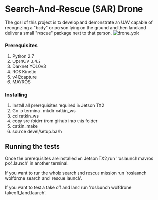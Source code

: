 # Search-And-Rescue (SAR) Drone

The goal of this project is to develop and demonstrate an UAV capable of recognizing a "body" or person lying on the ground and then land and deliver a small "rescue" package next to that person.
![drone_yolo](https://user-images.githubusercontent.com/10102116/65392387-5b3fd200-dd42-11e9-9bf5-1e799f632209.JPG)

### Prerequisites

1. Python 2.7 
2. OpenCV 3.4.2
3. Darknet YOLOv3
4. ROS Kinetic
5. v4l2capture
6. MAVROS

### Installing

1. Install all prerequisites required in Jetson TX2
2. Go to terminal. mkdir catkin_ws
3. cd catkin_ws
4. copy src folder from github into this folder
5. catkin_make
5. source devel/setup.bash

## Running the tests

Once the prerequisites are installed on Jetson TX2,run 'roslaunch mavros px4.launch' in another terminal.

If you want to run the whole search and rescue mission run 'roslaunch wolfdrone search_and_rescue.launch'.

If you want to test a take off and land run 'roslaunch wolfdrone takeoff_land.launch'.
